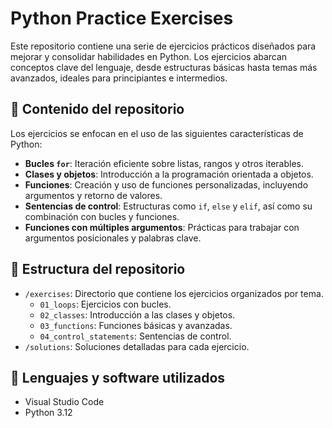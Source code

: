 # Python Practice Exercises

Este repositorio contiene una serie de ejercicios prácticos diseñados para mejorar y consolidar habilidades en Python. Los ejercicios abarcan conceptos clave del lenguaje, desde estructuras básicas hasta temas más avanzados, ideales para principiantes e intermedios.

## 📂 Contenido del repositorio
Los ejercicios se enfocan en el uso de las siguientes características de Python:

- **Bucles `for`**: Iteración eficiente sobre listas, rangos y otros iterables.
- **Clases y objetos**: Introducción a la programación orientada a objetos.
- **Funciones**: Creación y uso de funciones personalizadas, incluyendo argumentos y retorno de valores.
- **Sentencias de control**: Estructuras como `if`, `else` y `elif`, así como su combinación con bucles y funciones.
- **Funciones con múltiples argumentos**: Prácticas para trabajar con argumentos posicionales y palabras clave.


## 📁 Estructura del repositorio
- `/exercises`: Directorio que contiene los ejercicios organizados por tema.
  - `01_loops`: Ejercicios con bucles.
  - `02_classes`: Introducción a las clases y objetos.
  - `03_functions`: Funciones básicas y avanzadas.
  - `04_control_statements`: Sentencias de control.
- `/solutions`: Soluciones detalladas para cada ejercicio.

## 🚀 Lenguajes y software utilizados
- Visual Studio Code
- Python 3.12

